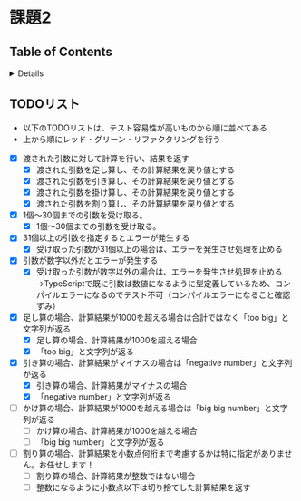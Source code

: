 # 課題2

## Table of Contents
<!-- START doctoc generated TOC please keep comment here to allow auto update -->
<!-- DON'T EDIT THIS SECTION, INSTEAD RE-RUN doctoc TO UPDATE -->
<details>
<summary>Details</summary>

- [](#)

</details>
<!-- END doctoc generated TOC please keep comment here to allow auto update -->

## TODOリスト

- 以下のTODOリストは、テスト容易性が高いものから順に並べてある
- 上から順にレッド・グリーン・リファクタリングを行う

- [x] 渡された引数に対して計算を行い、結果を返す
  - [x] 渡された引数を足し算し、その計算結果を戻り値とする
  - [x] 渡された引数を引き算し、その計算結果を戻り値とする
  - [x] 渡された引数を掛け算し、その計算結果を戻り値とする
  - [x] 渡された引数を割り算し、その計算結果を戻り値とする

- [x] 1個〜30個までの引数を受け取る。
  - [x] 1個〜30個までの引数を受け取る。

- [x] 31個以上の引数を指定するとエラーが発生する
  - [x] 受け取った引数が31個以上の場合は、エラーを発生させ処理を止める
- [x] 引数が数字以外だとエラーが発生する
  - [x] 受け取った引数が数字以外の場合は、エラーを発生させ処理を止める →TypeScriptで既に引数は数値になるように型定義しているため、コンパイルエラーになるのでテスト不可（コンパイルエラーになること確認ずみ）

- [x] 足し算の場合、計算結果が1000を超える場合は合計ではなく「too big」と文字列が返る
  - [x] 足し算の場合、計算結果が1000を超える場合
  - [x] 「too big」と文字列が返る

- [x] 引き算の場合、計算結果がマイナスの場合は「negative number」と文字列が返る
  - [x] 引き算の場合、計算結果がマイナスの場合
  - [x] 「negative number」と文字列が返る

- [ ] かけ算の場合、計算結果が1000を越える場合は「big big number」と文字列が返る
  - [ ] かけ算の場合、計算結果が1000を越える場合
  - [ ] 「big big number」と文字列が返る

- [ ] 割り算の場合、計算結果を小数点何桁まで考慮するかは特に指定がありません。お任せします！
  - [ ] 割り算の場合、計算結果が整数ではない場合
  - [ ] 整数になるように小数点以下は切り捨てした計算結果を返す